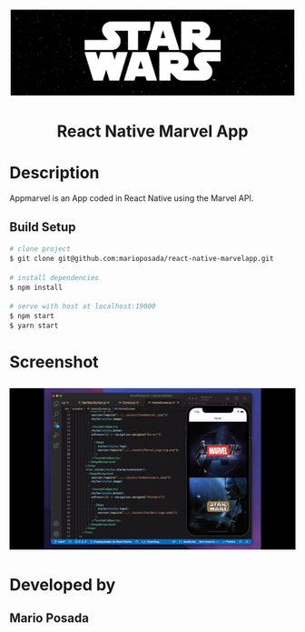 <h1 align="center"> <img width="500" src="https://github.com/marioposada/assets/blob/main/starwars/header.png" /> </h1>
<h1 align="center">  React Native Marvel App  </h1>

# Description
Appmarvel is an App coded in React Native using the Marvel API.

## Build Setup

``` bash
# clone project
$ git clone git@github.com:marioposada/react-native-marvelapp.git

# install dependencies
$ npm install

# serve with host at localhost:19000
$ npm start
$ yarn start
```
# Screenshot
<h2 align="center"> <img width="700" src="https://github.com/marioposada/assets/blob/main/marvel/imagen1.gif" /> </h2>
                       
                       
# Developed by 
## Mario Posada
